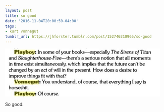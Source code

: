 ```yaml
---
layout: post
title: so good
date: '2016-11-04T20:00:50-04:00'
tags:
- kurt vonnegut
tumblr_url: https://jhforster.tumblr.com/post/152746210965/so-good
---
```

 ![](/tumblr_files/tumblr_og4qpbR8m51uxadqoo1_500.jpg)  

So good.

